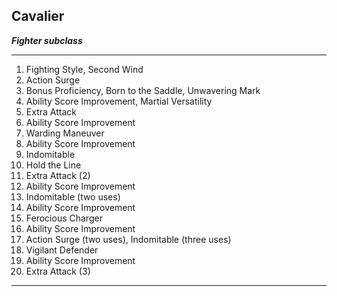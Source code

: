 ﻿## Cavalier

***Fighter subclass***

___
1. Fighting Style, Second Wind
2. Action Surge
3. Bonus Proficiency, Born to the Saddle, Unwavering Mark
4. Ability Score Improvement, Martial Versatility
5. Extra Attack
6. Ability Score Improvement
7. Warding Maneuver
8. Ability Score Improvement
9. Indomitable
10. Hold the Line
11. Extra Attack (2)
12. Ability Score Improvement
13. Indomitable (two uses)
14. Ability Score Improvement
15. Ferocious Charger
16. Ability Score Improvement
17. Action Surge (two uses), Indomitable (three uses)
18. Vigilant Defender
19. Ability Score Improvement
20. Extra Attack (3)

---
